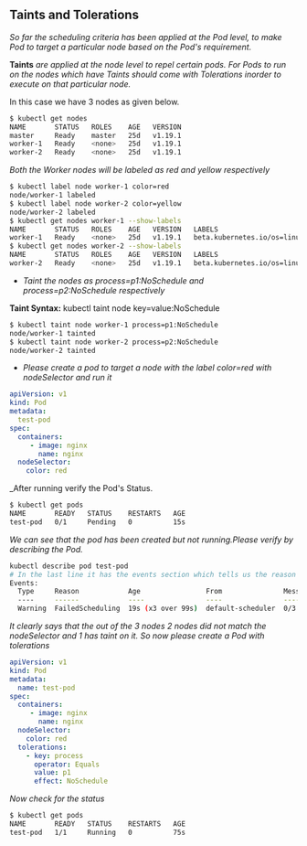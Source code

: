 ## Taints and Tolerations

_So far the scheduling criteria has been applied at the Pod level, to make Pod to target a particular node based on the Pod's requirement._  

**Taints** _are applied at the node level to repel certain pods. For Pods to run on the nodes which have Taints should come with Tolerations inorder to execute on that particular node._  

In this case we have 3 nodes as given below.
```bash
$ kubectl get nodes
NAME       STATUS   ROLES    AGE   VERSION
master     Ready    master   25d   v1.19.1
worker-1   Ready    <none>   25d   v1.19.1
worker-2   Ready    <none>   25d   v1.19.1
```  

_Both the Worker nodes will be labeled as red and yellow respectively_
```bash
$ kubectl label node worker-1 color=red
node/worker-1 labeled
$ kubectl label node worker-2 color=yellow
node/worker-2 labeled
$ kubectl get nodes worker-1 --show-labels
NAME       STATUS   ROLES    AGE   VERSION   LABELS
worker-1   Ready    <none>   25d   v1.19.1   beta.kubernetes.io/os=linux,color=red
$ kubectl get nodes worker-2 --show-labels
NAME       STATUS   ROLES    AGE   VERSION   LABELS
worker-2   Ready    <none>   25d   v1.19.1   beta.kubernetes.io/os=linux,color=yellow

```  
* _Taint the nodes as process=p1:NoSchedule and process=p2:NoSchedule respectively_  

**Taint Syntax:** kubectl taint node <node-name> key=value:NoSchedule
```bash
$ kubectl taint node worker-1 process=p1:NoSchedule
node/worker-1 tainted
$ kubectl taint node worker-2 process=p2:NoSchedule
node/worker-2 tainted
```  
* _Please create a pod to target a node with the label color=red with nodeSelector and run it_

```yaml
apiVersion: v1
kind: Pod
metadata:
  test-pod
spec:
  containers:
     - image: nginx
       name: nginx
  nodeSelector:
    color: red
```
_After running verify the Pod's Status.
```bash
$ kubectl get pods
NAME       READY   STATUS    RESTARTS   AGE
test-pod   0/1     Pending   0          15s
```  
_We can see that the pod has been created but not running.Please verify by describing the Pod._
```bash
kubectl describe pod test-pod
# In the last line it has the events section which tells us the reason
Events:
  Type     Reason            Age                From               Message
  ----     ------            ----               ----               -------
  Warning  FailedScheduling  19s (x3 over 99s)  default-scheduler  0/3 nodes are available: 1 node(s) had taint {process: p1}, that the pod didn't tolerate, 2 node(s) didn't match node selector.
```
_It clearly says that the out of the 3 nodes 2 nodes did not match the nodeSelector and 1 has taint on it. So now please create a Pod with tolerations_  
```yaml
apiVersion: v1
kind: Pod
metadata:
  name: test-pod
spec:
  containers:
     - image: nginx
       name: nginx
  nodeSelector:
    color: red
  tolerations:
    - key: process
      operator: Equals
      value: p1
      effect: NoSchedule
```  
_Now check for the status_
```bash
$ kubectl get pods
NAME       READY   STATUS    RESTARTS   AGE
test-pod   1/1     Running   0          75s
```

